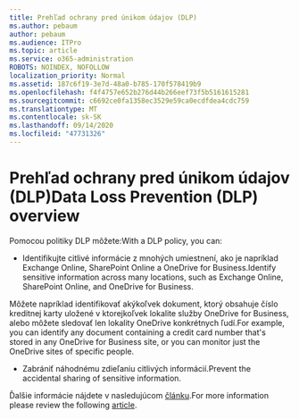 ```yaml
---
title: Prehľad ochrany pred únikom údajov (DLP)
ms.author: pebaum
author: pebaum
ms.audience: ITPro
ms.topic: article
ms.service: o365-administration
ROBOTS: NOINDEX, NOFOLLOW
localization_priority: Normal
ms.assetid: 187c6f19-3e7d-48a0-b785-170f578419b9
ms.openlocfilehash: f4f4757e652b276d44b266eef73f5b5161615281
ms.sourcegitcommit: c6692ce0fa1358ec3529e59ca0ecdfdea4cdc759
ms.translationtype: MT
ms.contentlocale: sk-SK
ms.lasthandoff: 09/14/2020
ms.locfileid: "47731326"
---
```

# <a name="data-loss-prevention-dlp-overview"></a><span data-ttu-id="ff331-102">Prehľad ochrany pred únikom údajov (DLP)</span><span class="sxs-lookup"><span data-stu-id="ff331-102">Data Loss Prevention (DLP) overview</span></span>

<span data-ttu-id="ff331-103">Pomocou politiky DLP môžete:</span><span class="sxs-lookup"><span data-stu-id="ff331-103">With a DLP policy, you can:</span></span>

- <span data-ttu-id="ff331-104">Identifikujte citlivé informácie z mnohých umiestnení, ako je napríklad Exchange Online, SharePoint Online a OneDrive for Business.</span><span class="sxs-lookup"><span data-stu-id="ff331-104">Identify sensitive information across many locations, such as Exchange Online, SharePoint Online, and OneDrive for Business.</span></span>


<span data-ttu-id="ff331-105">Môžete napríklad identifikovať akýkoľvek dokument, ktorý obsahuje číslo kreditnej karty uložené v ktorejkoľvek lokalite služby OneDrive for Business, alebo môžete sledovať len lokality OneDrive konkrétnych ľudí.</span><span class="sxs-lookup"><span data-stu-id="ff331-105">For example, you can identify any document containing a credit card number that's stored in any OneDrive for Business site, or you can monitor just the OneDrive sites of specific people.</span></span>

- <span data-ttu-id="ff331-106">Zabrániť náhodnému zdieľaniu citlivých informácií.</span><span class="sxs-lookup"><span data-stu-id="ff331-106">Prevent the accidental sharing of sensitive information.</span></span>


<span data-ttu-id="ff331-107">Ďalšie informácie nájdete v nasledujúcom [článku](https://docs.microsoft.com/microsoft-365/compliance/data-loss-prevention-policies).</span><span class="sxs-lookup"><span data-stu-id="ff331-107">For more information please review the following [article](https://docs.microsoft.com/microsoft-365/compliance/data-loss-prevention-policies).</span></span>

